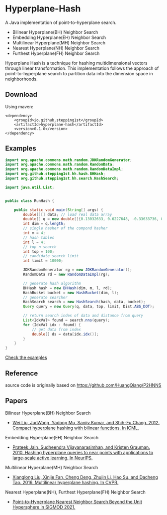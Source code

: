 # Hyperplane-Hash

A Java implementation of point-to-hyperplane search.

* Bilinear Hyperplane(BH) Neighbor Search
* Embedding Hyperplane(EH) Neighbor Search
* Multilinear Hyperplane(MH) Neighbor Search
* Nearest Hyperplane(NH) Neighbor Search
* Furthest Hyperplane(FH) Neighbor Search

Hyperplane Hash is a technique for hashing multidimensional vectors through linear transformation.
This implementation follows the approach of point-to-hyperplane search to partition data into the dimension space in neighborhoods.

## Download

Using maven:
```
<dependency>
    <groupId>io.github.stepping1st</groupId>
    <artifactId>hyperplane-hash</artifactId>
    <version>0.1.0</version>
</dependency>
```

## Examples

```java
import org.apache.commons.math.random.JDKRandomGenerator;
import org.apache.commons.math.random.RandomData;
import org.apache.commons.math.random.RandomDataImpl;
import org.github.stepping1st.hh.hash.BHHash;
import org.github.stepping1st.hh.search.HashSearch;

import java.util.List;


public class RunHash {

    public static void main(String[] args) {
        double[][] data; // load real data array
        double[] q = new double[]{0.13032633, 0.6227648, -0.33633736, 0.37559462, -0.29248887};
        int dim = q.length;
        // single hasher of the compond hasher
        int m = 4;
        // hash tables
        int l = 4;
        // top n search
        int top = 100;
        // candidate search limit
        int limit = 10000;

        JDKRandomGenerator rg = new JDKRandomGenerator();
        RandomData rd = new RandomDataImpl(rg);

        // generate hash algorithm
        BHHash hash = new BHHash(dim, m, l, rd);
        HashBucket bucket = new HashBucket(dim, l);
        // generate searcher
        HashSearch search = new HashSearch(hash, data, bucket);
        Query query = new Query(q, data, top, limit, Dist.ABS_DOT);

        // return search index of data and distance from query
        List<IdxVal> found = search.nns(query);
        for (IdxVal idx : found) {
            // get data from index
            double[] ds = data[idx.idx()];
        }
    }
}
```
[Check the examples](src/test/java/io/github/stepping1st/hh/RunExample.java)

## Reference
source code is originally based on https://github.com/HuangQiang/P2HNNS

## Papers
Bilinear Hyperplane(BH) Neighbor Search
- [Wei Liu, JunWang, Yadong Mu, Sanjiv Kumar, and Shih-Fu Chang. 2012. Compact hyperplane hashing with bilinear functions. In ICML.](https://icml.cc/Conferences/2012/papers/16.pdf)

Embedding Hyperplane(EH) Neighbor Search
- [Prateek Jain, Sudheendra Vijayanarasimhan, and Kristen Grauman. 2010. Hashing hyperplane queries to near points with applications to large-scale active learning. In NeurIPS.](https://citeseerx.ist.psu.edu/viewdoc/download?doi=10.1.1.185.4684&rep=rep1&type=pdf)

Multilinear Hyperplane(MH) Neighbor Search
- [Xianglong Liu, Xinjie Fan, Cheng Deng, Zhujin Li, Hao Su, and Dacheng Tao. 2016. Multilinear hyperplane hashing. In CVPR.](https://openaccess.thecvf.com/content_cvpr_2016/papers/Liu_Multilinear_Hyperplane_Hashing_CVPR_2016_paper.pdf)

Nearest Hyperplane(NH), Furthest Hyperplane(FH) Neighbor Search
- [Point-to-Hyperplane Nearest Neighbor Search Beyond the Unit Hypersphere in SIGMOD 2021.](https://dl.acm.org/doi/pdf/10.1145/3448016.3457240)
